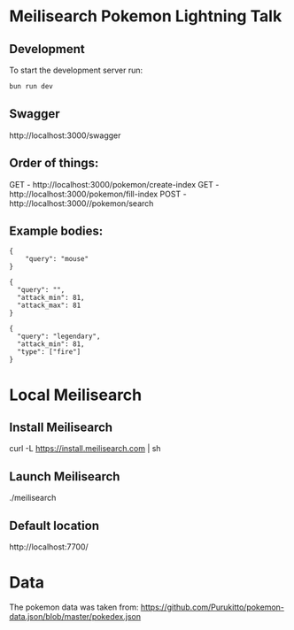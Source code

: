 # Meilisearch Pokemon Lightning Talk


## Development
To start the development server run:
```bash
bun run dev
```

## Swagger 
http://localhost:3000/swagger

## Order of things:
GET - http://localhost:3000/pokemon/create-index
GET - http://localhost:3000/pokemon/fill-index
POST - http://localhost:3000//pokemon/search

## Example bodies:
```
{
    "query": "mouse"
}
```

```
{
  "query": "",
  "attack_min": 81,
  "attack_max": 81
}
```

```
{
  "query": "legendary",
  "attack_min": 81,
  "type": ["fire"]
}
```

# Local Meilisearch
## Install Meilisearch
curl -L https://install.meilisearch.com | sh

## Launch Meilisearch
./meilisearch

## Default location
http://localhost:7700/


# Data
The pokemon data was taken from: https://github.com/Purukitto/pokemon-data.json/blob/master/pokedex.json